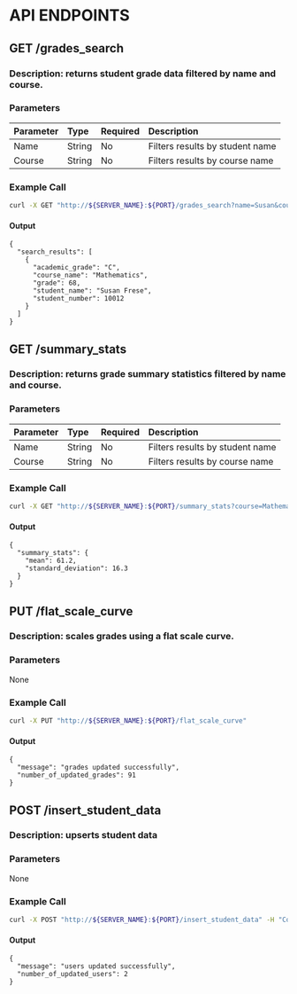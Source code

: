 # API ENDPOINTS<br />
## GET /grades\_search
### Description: returns student grade data filtered by name and course.
### Parameters

|Parameter|Type  |Required|Description                    |
|:--------|:-----|:-------|:------------------------------|
|Name     |String|No      |Filters results by student name|
|Course   |String|No      |Filters results by course name |

### Example Call
```sh
curl -X GET "http://${SERVER_NAME}:${PORT}/grades_search?name=Susan&course=math"
```
#### Output
```
{
  "search_results": [
    {
      "academic_grade": "C",
      "course_name": "Mathematics",
      "grade": 68,
      "student_name": "Susan Frese",
      "student_number": 10012
    }
  ]
}
```


## GET /summary\_stats
### Description: returns grade summary statistics filtered by name and course.
### Parameters

|Parameter|Type  |Required|Description                    |
|:--------|:-----|:-------|:------------------------------|
|Name     |String|No      |Filters results by student name|
|Course   |String|No      |Filters results by course name |

### Example Call
```sh
curl -X GET "http://${SERVER_NAME}:${PORT}/summary_stats?course=Mathematics"
```
#### Output
```
{
  "summary_stats": {
    "mean": 61.2,
    "standard_deviation": 16.3
  }
}
```



## PUT /flat\_scale\_curve
### Description: scales grades using a flat scale curve.
### Parameters
None
### Example Call
```sh
curl -X PUT "http://${SERVER_NAME}:${PORT}/flat_scale_curve"
```
#### Output
```
{
  "message": "grades updated successfully",
  "number_of_updated_grades": 91
}
```


## POST /insert\_student\_data
### Description: upserts student data
### Parameters
None
### Example Call
```sh
curl -X POST "http://${SERVER_NAME}:${PORT}/insert_student_data" -H "Content-Type: application/json" -d '{"new_student_grades":[{"student_number":20000, "student_name":"Henry Shearman", "student_gender":"male", "student_course":"Music", "student_grade":20}, {"student_number":20000, "student_name":"Henry Shearman", "student_gender":"male", "student_course":"Computer Science", "student_grade":88}]}'
```
#### Output
```
{
  "message": "users updated successfully",
  "number_of_updated_users": 2
}
```
